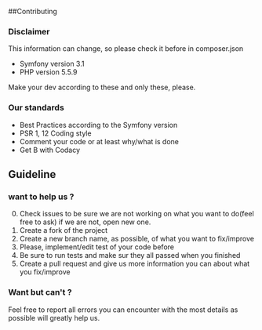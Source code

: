 ##Contributing

### Disclaimer
This information can change, so please check it before in composer.json
+ Symfony version 3.1
+ PHP version 5.5.9

Make your dev according to these and only these, please.

### Our standards
+ Best Practices according to the Symfony version
+ PSR 1, 12 Coding style
+ Comment your code or at least why/what is done
+ Get B with Codacy

## Guideline

### want to help us ?
0. Check issues to be sure we are not working on what you want to do(feel free to ask) if we are not, open new one.
1. Create a fork of the project
2. Create a new branch name, as possible, of what you want to fix/improve 
3. Please, implement/edit test of your code before
4. Be sure to run tests and make sur they all passed when you finished
5. Create a pull request and give us more information you can about what you fix/improve

### Want but can't ?
Feel free to report all errors you can encounter with the most details as possible will greatly help us.





